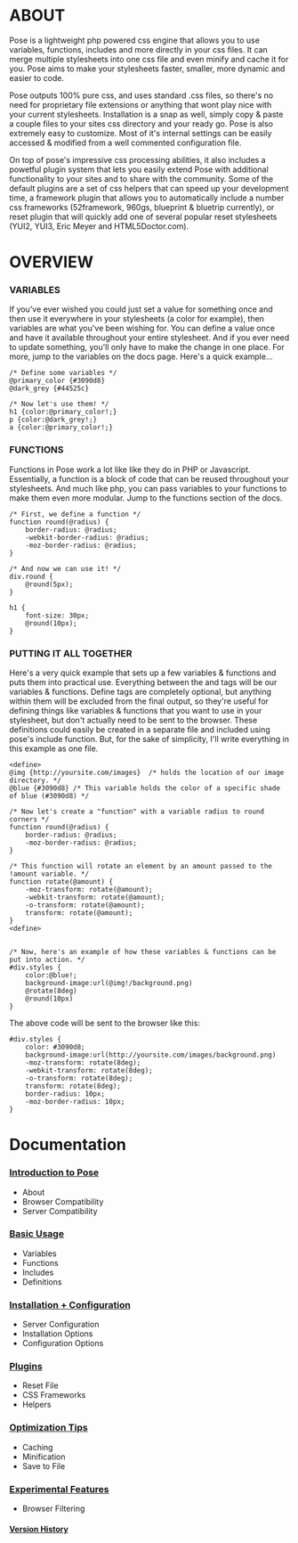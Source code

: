 # ABOUT
Pose is a lightweight php powered css engine that allows you to use variables, functions, includes and more directly in your css files. It can merge multiple stylesheets into one css file and even minify and cache it for you. Pose aims to make your stylesheets faster, smaller, more dynamic and easier to code.

Pose outputs 100% pure css, and uses standard .css files, so there's no need for proprietary file extensions or anything that wont play nice with your current stylesheets. Installation is a snap as well, simply copy & paste a couple files to your sites css directory and your ready go. Pose is also extremely easy to customize. Most of it's internal settings can be easily accessed & modified from a well commented configuration file.

On top of pose's impressive css processing abilities, it also includes a powetful plugin system that lets you easily extend Pose with additional functionality to your sites and to share with the community. Some of the default plugins are a set of css helpers that can speed up your development time, a framework plugin that allows you to automatically include a number css frameworks (52framework, 960gs, blueprint & bluetrip currently), or reset plugin that will quickly add one of several popular reset stylesheets (YUI2, YUI3, Eric Meyer and HTML5Doctor.com).

# OVERVIEW

### VARIABLES
If you've ever wished you could just set a value for something once and then use it everywhere in your stylesheets (a color for example), then variables are what you've been wishing for. You can define a value once and have it available throughout your entire stylesheet. And if you ever need to update something, you'll only have to make the change in one place. For more, jump to the variables on the docs page. Here's a quick example...

	/* Define some variables */
	@primary_color {#3090d8}
	@dark_grey {#44525c}
	
	/* Now let's use them! */
	h1 {color:@primary_color!;}
	p {color:@dark_grey!;}
	a {color:@primary_color!;}


### FUNCTIONS
Functions in Pose work a lot like like they do in PHP or Javascript. Essentially, a function is a block of code that can be reused throughout your stylesheets. And much like php, you can pass variables to your functions to make them even more modular. Jump to the functions section of the docs.

	/* First, we define a function */
	function round(@radius) {
		border-radius: @radius;
		-webkit-border-radius: @radius;
		-moz-border-radius: @radius;
	}
	
	/* And now we can use it! */
	div.round {
		@round(5px);
	}
	
	h1 {
		font-size: 30px;
		@round(10px);
	}


### PUTTING IT ALL TOGETHER
Here's a very quick example that sets up a few variables & functions and puts them into practical use. Everything between the <define> and </define> tags will be our variables & functions. Define tags are completely optional, but anything within them will be excluded from the final output, so they're useful for defining things like variables & functions that you want to use in your stylesheet, but don't actually need to be sent to the browser. These definitions could easily be created in a separate file and included using pose's include function. But, for the sake of simplicity, I'll write everything in this example as one file.

	<define>
	@img {http://yoursite.com/images}  /* holds the location of our image directory. */
	@blue {#3090d8} /* This variable holds the color of a specific shade of blue (#3090d8) */
	
	/* Now let's create a "function" with a variable radius to round corners */
	function round(@radius) {
		border-radius: @radius;
		-moz-border-radius: @radius;
	}
	
	/* This function will rotate an element by an amount passed to the !amount variable. */
	function rotate(@amount) {
		-moz-transform: rotate(@amount);
		-webkit-transform: rotate(@amount);
		-o-transform: rotate(@amount);
		transform: rotate(@amount);
	}
	<define>
	
	
	/* Now, here's an example of how these variables & functions can be put into action. */
	#div.styles {
		color:@blue!;
		background-image:url(@img!/background.png)
		@rotate(8deg)
		@round(10px)
	}


The above code will be sent to the browser like this:

	#div.styles {
		color: #3090d8;
		background-image:url(http://yoursite.com/images/background.png)
		-moz-transform: rotate(8deg);
		-webkit-transform: rotate(8deg);
		-o-transform: rotate(8deg);
		transform: rotate(8deg);
		border-radius: 10px;
		-moz-border-radius: 10px;
	}




# Documentation

### [Introduction to Pose](http://github.ubermind.com/jesseweed/posecss/wiki/Introduction-to-Pose)
+  About
+  Browser Compatibility
+  Server Compatibility


### [Basic Usage](http://github.ubermind.com/jesseweed/posecss/wiki/Basic-Usage)
+  Variables
+  Functions
+  Includes
+  Definitions


### [Installation + Configuration](http://github.ubermind.com/jesseweed/posecss/wiki/Installation-and-Configuration)
+  Server Configuration
+  Installation Options
+  Configuration Options

### [Plugins](http://github.ubermind.com/jesseweed/posecss/wiki/Plugins)
+  Reset File
+  CSS Frameworks
+  Helpers

### [Optimization Tips](http://github.ubermind.com/jesseweed/posecss/wiki/Optimization-Tips)
+  Caching
+  Minification
+  Save to File

### [Experimental Features](http://github.ubermind.com/jesseweed/posecss/wiki/Experimental-Features)
+  Browser Filtering


#### [Version History](http://github.ubermind.com/jesseweed/posecss/wiki/Version-History)